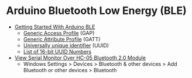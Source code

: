 # Arduino Bluetooth Low Energy (BLE)
* [Getting Started With Arduino BLE](https://create.arduino.cc/projecthub/monica/getting-started-with-bluetooth-low-energy-ble-ab4c94)
  * [Generic Access Profile](https://learn.adafruit.com/introduction-to-bluetooth-low-energy/gap) (GAP)
  * [Generic Attribute Profile](https://learn.adafruit.com/introduction-to-bluetooth-low-energy/gatt) (GATT)
  * [Universally unique identifier](https://en.wikipedia.org/wiki/Universally_unique_identifier) (UUID)
  * [List of 16-bit UUID Numbers](https://btprodspecificationrefs.blob.core.windows.net/assigned-values/16-bit%20UUID%20Numbers%20Document.pdf)
* [View Serial Monitor Over HC-05 Bluetooth 2.0 Module](https://create.arduino.cc/projecthub/millerman4487/view-serial-monitor-over-bluetooth-fbb0e5)
  * Windows Settings > Devices > Bluetooth & other devices > Add Bluetooth or other devices > Bluetooth
